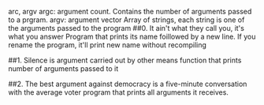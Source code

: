 arc, argv
argc: argument count. Contains the number of arguments passed to a prgram.
argv: argument vector
Array of strings, each string is one of the arguments passed to the program
##0. It ain't what they call you, it's what you answer
Program that prints its name foillowed by a new line.
If you rename the program, it'll print new name without recompiling

##1. Silence is argument carried out by other means
function that prints number of arguments passed to it

##2. The best argument against democracy is a five-minute conversation with the average voter
program that prints all arguments it receives.
